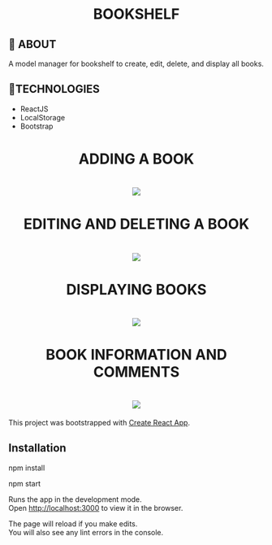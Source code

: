 <h1 align="center">BOOKSHELF</h1>

## 📄 ABOUT
<p>A model manager for bookshelf to create, edit, delete, and display all books.</p>

## 🔗TECHNOLOGIES

- ReactJS
- LocalStorage
- Bootstrap

<h1 align="center">ADDING A BOOK</h1>

<h1 align="center">
<img src="https://ik.imagekit.io/lc7oxtp9qa/add_kATJIXUCx.gif">
</h1>

<h1 align="center">EDITING AND DELETING A BOOK</h1>

<h1 align="center">
<img src="https://ik.imagekit.io/lc7oxtp9qa/editing-deleting_R0Q40aGNO.gif">
</h1>

<h1 align="center">DISPLAYING BOOKS</h1>

<h1 align="center">
<img src="https://ik.imagekit.io/lc7oxtp9qa/showing_GMzIQayNPq.gif">
</h1>

<h1 align="center">BOOK INFORMATION AND COMMENTS</h1>

<h1 align="center">
<img src="https://ik.imagekit.io/lc7oxtp9qa/book_details_and_comments_FOpwymatvE.gif">
</h1>





This project was bootstrapped with [Create React App](https://github.com/facebook/create-react-app).

## Installation

npm install

npm start

Runs the app in the development mode.<br />
Open [http://localhost:3000](http://localhost:3000) to view it in the browser.

The page will reload if you make edits.<br />
You will also see any lint errors in the console.

